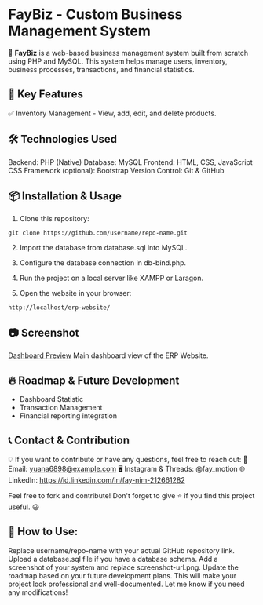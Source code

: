 # FayBiz - Custom Business Management System
🚀 **FayBiz** is a web-based business management system built from scratch using PHP and MySQL. This system helps manage users, inventory, business processes, transactions, and financial statistics.

## 🌟 Key Features
✅ Inventory Management - View, add, edit, and delete products.

## 🛠️ Technologies Used
Backend: PHP (Native)
Database: MySQL
Frontend: HTML, CSS, JavaScript
CSS Framework (optional): Bootstrap
Version Control: Git & GitHub

## 📦 Installation & Usage
1. Clone this repository:
```
git clone https://github.com/username/repo-name.git
```
2. Import the database from database.sql into MySQL.

3. Configure the database connection in db-bind.php.

4. Run the project on a local server like XAMPP or Laragon.

5. Open the website in your browser:
```
http://localhost/erp-website/
```
## 📷 Screenshot
[Dashboard Preview](dashboard-preview.jpg)
Main dashboard view of the ERP Website.

## 🔥 Roadmap & Future Development
- Dashboard Statistic
- Transaction Management
- Financial reporting integration

## 📞 Contact & Contribution

💡 If you want to contribute or have any questions, feel free to reach out:
📧 Email: yuana6898@example.com
🖥️ Instagram & Threads: @fay_motion
🌐 LinkedIn: https://id.linkedin.com/in/fay-nim-212661282

Feel free to fork and contribute! Don't forget to give ⭐ if you find this project useful. 😃

## 📌 How to Use:

Replace username/repo-name with your actual GitHub repository link.
Upload a database.sql file if you have a database schema.
Add a screenshot of your system and replace screenshot-url.png.
Update the roadmap based on your future development plans.
This will make your project look professional and well-documented. Let me know if you need any modifications!

